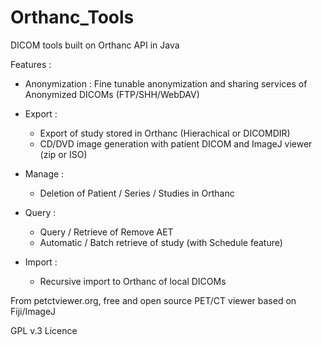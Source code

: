 # Orthanc_Tools
DICOM tools built on Orthanc API in Java

Features : 

- Anonymization : Fine tunable anonymization and sharing services of Anonymized DICOMs (FTP/SHH/WebDAV)

- Export : 
   - Export of study stored in Orthanc (Hierachical or DICOMDIR)
   - CD/DVD image generation with patient DICOM and ImageJ viewer (zip or ISO)
   
 - Manage : 
   - Deletion of Patient / Series / Studies in Orthanc
   
 - Query : 
   - Query / Retrieve of Remove AET
   - Automatic / Batch retrieve of study (with Schedule feature)
   
 - Import :
   - Recursive import to Orthanc of local DICOMs
   
 From petctviewer.org, free and open source PET/CT viewer based on Fiji/ImageJ
 
 GPL v.3 Licence
 
